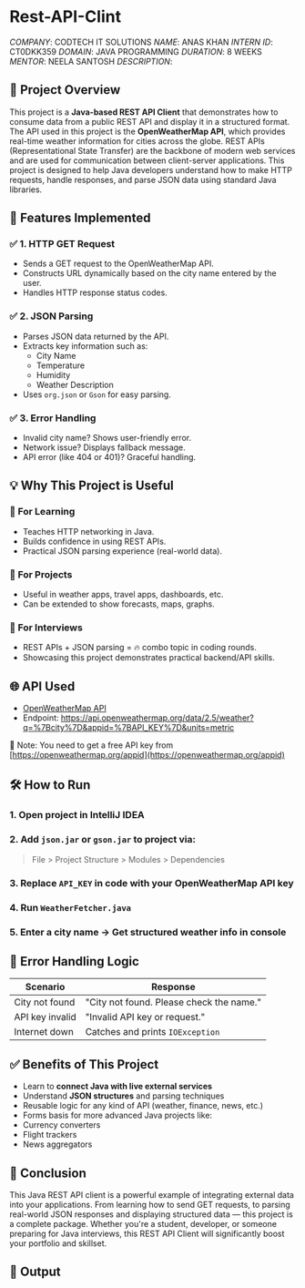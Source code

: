 # Rest-API-Clint
*COMPANY*: CODTECH IT SOLUTIONS
*NAME*: ANAS KHAN
*INTERN ID*: CT0DKK359
*DOMAIN*: JAVA PROGRAMMING
*DURATION*: 8 WEEKS
*MENTOR*: NEELA SANTOSH
*DESCRIPTION*:

## 🧠 Project Overview

This project is a **Java-based REST API Client** that demonstrates how to consume data from a public REST API and display it in a structured format. The API used in this project is the **OpenWeatherMap API**, which provides real-time weather information for cities across the globe. REST APIs (Representational State Transfer) are the backbone of modern web services and are used for communication between client-server applications. This project is designed to help Java developers understand how to make HTTP requests, handle responses, and parse JSON data using standard Java libraries.

## 🚀 Features Implemented

### ✅ 1. HTTP GET Request
- Sends a GET request to the OpenWeatherMap API.
- Constructs URL dynamically based on the city name entered by the user.
- Handles HTTP response status codes.

### ✅ 2. JSON Parsing
- Parses JSON data returned by the API.
- Extracts key information such as:
  - City Name
  - Temperature
  - Humidity
  - Weather Description
- Uses `org.json` or `Gson` for easy parsing.


### ✅ 3. Error Handling
- Invalid city name? Shows user-friendly error.
- Network issue? Displays fallback message.
- API error (like 404 or 401)? Graceful handling.

## 💡 Why This Project is Useful

### 🔸 For Learning
- Teaches HTTP networking in Java.
- Builds confidence in using REST APIs.
- Practical JSON parsing experience (real-world data).

### 🔸 For Projects
- Useful in weather apps, travel apps, dashboards, etc.
- Can be extended to show forecasts, maps, graphs.

### 🔸 For Interviews
- REST APIs + JSON parsing = 🔥 combo topic in coding rounds.
- Showcasing this project demonstrates practical backend/API skills.

## 🌐 API Used

- [OpenWeatherMap API](https://openweathermap.org/api)
- Endpoint: https://api.openweathermap.org/data/2.5/weather?q=%7Bcity%7D&appid=%7BAPI_KEY%7D&units=metric

📝 Note: You need to get a free API key from [https://openweathermap.org/appid](https://openweathermap.org/appid)

## 🛠 How to Run

### 1. Open project in IntelliJ IDEA
### 2. Add `json.jar` or `gson.jar` to project via:
> File > Project Structure > Modules > Dependencies

### 3. Replace `API_KEY` in code with your OpenWeatherMap API key

### 4. Run `WeatherFetcher.java`
### 5. Enter a city name → Get structured weather info in console

## 🔐 Error Handling Logic

| Scenario | Response |
|----------|----------|
| City not found | "City not found. Please check the name." |
| API key invalid | "Invalid API key or request." |
| Internet down | Catches and prints `IOException` |

## ✅ Benefits of This Project

- Learn to **connect Java with live external services**
- Understand **JSON structures** and parsing techniques
- Reusable logic for any kind of API (weather, finance, news, etc.)
- Forms basis for more advanced Java projects like:
- Currency converters
- Flight trackers
- News aggregators

## 🙌 Conclusion

This Java REST API client is a powerful example of integrating external data into your applications. From learning how to send GET requests, to parsing real-world JSON responses and displaying structured data — this project is a complete package. Whether you're a student, developer, or someone preparing for Java interviews, this REST API Client will significantly boost your portfolio and skillset.

## 🔸 Output

